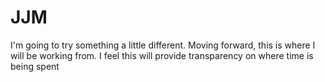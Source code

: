 # JJM
I'm going to try something a little different. Moving forward, this is where I will be working from. I feel this will provide transparency on where time is being spent
